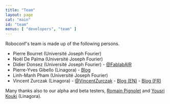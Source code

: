 ```yaml
---
title: "Team"
layout: page
cat: "main"
id: "team"
menus: [ "developers", "team" ]
---
```


Roboconf's team is made up of the following persons.

* Pierre Bourret (Université Joseph Fourier)
* Noël De Palma (Université Joseph Fourier)
* Didier Donsez (Université Joseph Fourier) - [@FablabAIR](https://twitter.com/FablabAIR)
* Pierre-Yves Gibello (Linagora) - [Blog](http://planet.petalslink.com/home/pygibello/)
* Linh-Manh Pham (Université Joseph Fourier)
* Vincent Zurczak (Linagora) - [@VincentZurczak](https://twitter.com/VincentZurczak) - [Blog (EN)](http://vzurczak.wordpress.com) - [Blog (FR)](http://vzurczak2.wordpress.com)

Many thanks also to our alpha and beta testers, [Romain Pignolet](https://twitter.com/rpignolet)
and [Yousri Kouki](https://github.com/ykouki) (Linagora).
